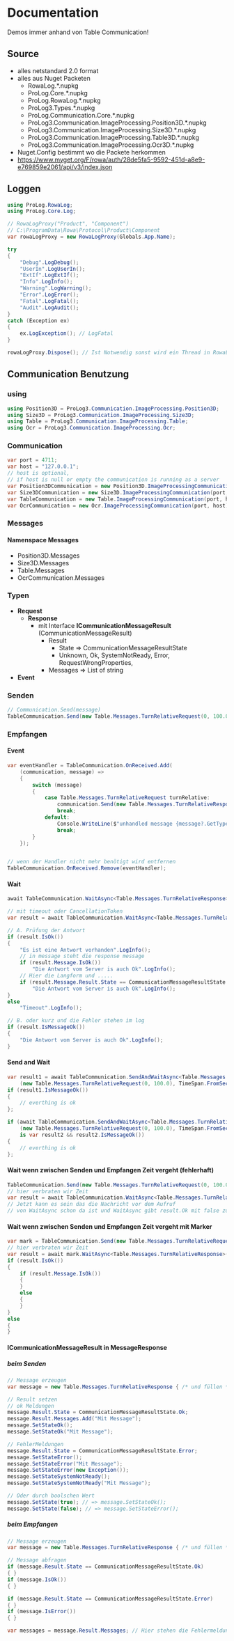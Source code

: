 # Documentation
Demos immer anhand von Table Communication!

## Source
* alles netstandard 2.0 format
* alles aus Nuget Packeten
  * RowaLog.*.nupkg
  * ProLog.Core.*.nupkg
  * ProLog.RowaLog.*.nupkg
  * ProLog3.Types.*.nupkg
  * ProLog.Communication.Core.*.nupkg
  * ProLog3.Communication.ImageProcessing.Position3D.*.nupkg
  * ProLog3.Communication.ImageProcessing.Size3D.*.nupkg
  * ProLog3.Communication.ImageProcessing.Table3D.*.nupkg
  * ProLog3.Communication.ImageProcessing.Ocr3D.*.nupkg
* Nuget.Config bestimmt wo die Packete herkommen 
* https://www.myget.org/F/rowa/auth/28de5fa5-9592-451d-a8e9-e769859e2061/api/v3/index.json


## Loggen
``` cs --region usinglog --source-file .\src\EagTry\doc.cs --project .\src\EagTry\EagTry.csproj
using ProLog.RowaLog;
using ProLog.Core.Log;
``` 
``` cs --region voidlog --source-file .\src\EagTry\doc.cs --project .\src\EagTry\EagTry.csproj
// RowaLogProxy("Product", "Component")
// C:\ProgramData\Rowa\Protocol\Product\Component
var rowaLogProxy = new RowaLogProxy(Globals.App.Name);

try
{
    "Debug".LogDebug();
    "UserIn".LogUserIn();
    "ExtIf".LogExtIf();
    "Info".LogInfo();
    "Warning".LogWarning();
    "Error".LogError();
    "Fatal".LogFatal();
    "Audit".LogAudit();
}
catch (Exception ex)
{
    ex.LogException(); // LogFatal
}

rowaLogProxy.Dispose(); // Ist Notwendig sonst wird ein Thread in RowaLog nicht beendet
```

## Communication Benutzung

### using
``` cs --region usingcommunication --source-file .\src\EagTry\doc.cs --project .\src\EagTry\EagTry.csproj
using Position3D = ProLog3.Communication.ImageProcessing.Position3D;
using Size3D = ProLog3.Communication.ImageProcessing.Size3D;
using Table = ProLog3.Communication.ImageProcessing.Table;
using Ocr = ProLog3.Communication.ImageProcessing.Ocr;
```

### Communication
``` cs --region createcommunication --source-file .\src\EagTry\doc.cs --project .\src\EagTry\EagTry.csproj
var port = 4711;
var host = "127.0.0.1";
// host is optional, 
// if host is null or empty the communication is running as a server
var Position3DCommunication = new Position3D.ImageProcessingCommunication(port, host);
var Size3DCommunication = new Size3D.ImageProcessingCommunication(port, host);
var TableCommunication = new Table.ImageProcessingCommunication(port, host);
var OcrCommunication = new Ocr.ImageProcessingCommunication(port, host);
```

### Messages

#### Namenspace Messages
  
* Position3D.Messages
* Size3D.Messages
* Table.Messages
* OcrCommunication.Messages

### Typen

* **Request**
    * **Response**
        * mit Interface **ICommunicationMessageResult** (CommunicationMessageResult)
            * Result
                * State => CommunicationMessageResultState
                * Unknown, Ok, SystemNotReady, Error, RequestWrongProperties,
            * Messages => List of string 
* **Event**

### Senden

``` cs --region sendmessage --source-file .\src\EagTry\doc.cs --project .\src\EagTry\EagTry.csproj
// Communication.Send(message)
TableCommunication.Send(new Table.Messages.TurnRelativeRequest(0, 100.0));
```

### Empfangen

#### Event
``` cs --region receiveevent --source-file .\src\EagTry\doc.cs --project .\src\EagTry\EagTry.csproj
var eventHandler = TableCommunication.OnReceived.Add(
    (communication, message) =>
    {
        switch (message)
        {
            case Table.Messages.TurnRelativeRequest turnRelative:
                communication.Send(new Table.Messages.TurnRelativeResponse().SetStateOk());
                break;
            default:
                Console.WriteLine($"unhandled message {message?.GetType().Name ?? "unkown"}".LogError());
                break;
        }
    });


// wenn der Handler nicht mehr benötigt wird entfernen
TableCommunication.OnReceived.Remove(eventHandler);
```
#### Wait
``` cs --region receivemessage --source-file .\src\EagTry\doc.cs --project .\src\EagTry\EagTry.csproj
await TableCommunication.WaitAsync<Table.Messages.TurnRelativeResponse>();

// mit timeout oder CancellationToken
var result = await TableCommunication.WaitAsync<Table.Messages.TurnRelativeResponse>(TimeSpan.FromSeconds(1));

// A. Prüfung der Antwort
if (result.IsOk())
{
    "Es ist eine Antwort vorhanden".LogInfo();
    // in message steht die response message
    if (result.Message.IsOk())
        "Die Antwort vom Server is auch Ok".LogInfo();
    // Hier die Langform und .....
    if (result.Message.Result.State == CommunicationMessageResultState.Ok)
        "Die Antwort vom Server is auch Ok".LogInfo();
}
else
    "Timeout".LogInfo();

// B. oder kurz und die Fehler stehen im log
if (result.IsMessageOk())
{
    "Die Antwort vom Server is auch Ok".LogInfo();
}
``` 
#### Send and Wait
``` cs --region receivemessagewithsend --source-file .\src\EagTry\doc.cs --project .\src\EagTry\EagTry.csproj
var result1 = await TableCommunication.SendAndWaitAsync<Table.Messages.TurnRelativeResponse>
    (new Table.Messages.TurnRelativeRequest(0, 100.0), TimeSpan.FromSeconds(1));
if (result1.IsMessageOk())
{
    // everthing is ok
};

if (await TableCommunication.SendAndWaitAsync<Table.Messages.TurnRelativeResponse>
    (new Table.Messages.TurnRelativeRequest(0, 100.0), TimeSpan.FromSeconds(1))
    is var result2 && result2.IsMessageOk())
{
    // everthing is ok
};
``` 
#### Wait wenn zwischen Senden und Empfangen Zeit vergeht (**fehlerhaft**)
``` cs --region receivemessageproblem --source-file .\src\EagTry\doc.cs --project .\src\EagTry\EagTry.csproj
TableCommunication.Send(new Table.Messages.TurnRelativeRequest(0, 100.0));
// hier verbraten wir Zeit
var result = await TableCommunication.WaitAsync<Table.Messages.TurnRelativeResponse>(TimeSpan.FromSeconds(1));
// Jetzt kann es sein das die Nachricht vor dem Aufruf
// von WaitAsync schon da ist und WaitAsync gibt result.Ok mit false zurück
```
#### Wait wenn zwischen Senden und Empfangen Zeit vergeht mit Marker
``` cs --region receivemessagemark --source-file .\src\EagTry\doc.cs --project .\src\EagTry\EagTry.csproj
var mark = TableCommunication.Send(new Table.Messages.TurnRelativeRequest(0, 100.0));
// hier verbraten wir Zeit
var result = await mark.WaitAsync<Table.Messages.TurnRelativeResponse>(TimeSpan.FromSeconds(1));
if (result.IsOk())
{
    if (result.Message.IsOk())
    {
    }
    else
    {
    }
}
else
{
}
```

#### ICommunicationMessageResult in  MessageResponse

##### beim Senden
``` cs --region icommunicationmessageresultsend --source-file .\src\EagTry\doc.cs --project .\src\EagTry\EagTry.csproj
// Message erzeugen
var message = new Table.Messages.TurnRelativeResponse { /* und füllen */ };

// Result setzen 
// ok Meldungen
message.Result.State = CommunicationMessageResultState.Ok;
message.Result.Messages.Add("Mit Message");
message.SetStateOk();
message.SetStateOk("Mit Message");

// FehlerMeldungen
message.Result.State = CommunicationMessageResultState.Error;
message.SetStateError();
message.SetStateError("Mit Message");
message.SetStateError(new Exception());
message.SetStateSystemNotReady();
message.SetStateSystemNotReady("Mit Message");

// Oder durch boolschen Wert
message.SetState(true); // => message.SetStateOk();
message.SetState(false); // => message.SetStateError();
```
##### beim Empfangen
``` cs --region icommunicationmessageresultreceive --source-file .\src\EagTry\doc.cs --project .\src\EagTry\EagTry.csproj
// Message erzeugen
var message = new Table.Messages.TurnRelativeResponse { /* und füllen */ };

// Message abfragen
if (message.Result.State == CommunicationMessageResultState.Ok)
{ }
if (message.IsOk())
{ }

if (message.Result.State == CommunicationMessageResultState.Error)
{ }
if (message.IsError())
{ }

var messages = message.Result.Messages; // Hier stehen die Fehlermeldungen drin.
```





